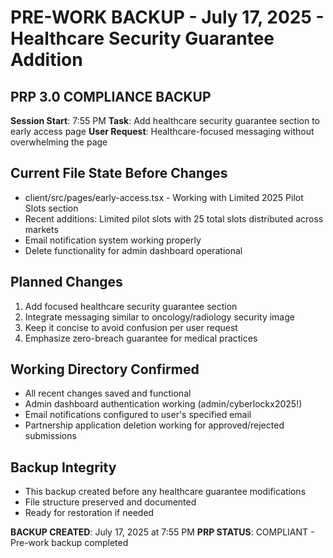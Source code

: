 # PRE-WORK BACKUP - July 17, 2025 - Healthcare Security Guarantee Addition

## PRP 3.0 COMPLIANCE BACKUP
**Session Start**: 7:55 PM
**Task**: Add healthcare security guarantee section to early access page
**User Request**: Healthcare-focused messaging without overwhelming the page

## Current File State Before Changes
- client/src/pages/early-access.tsx - Working with Limited 2025 Pilot Slots section
- Recent additions: Limited pilot slots with 25 total slots distributed across markets
- Email notification system working properly
- Delete functionality for admin dashboard operational

## Planned Changes
1. Add focused healthcare security guarantee section
2. Integrate messaging similar to oncology/radiology security image
3. Keep it concise to avoid confusion per user request
4. Emphasize zero-breach guarantee for medical practices

## Working Directory Confirmed
- All recent changes saved and functional
- Admin dashboard authentication working (admin/cyberlockx2025!)
- Email notifications configured to user's specified email
- Partnership application deletion working for approved/rejected submissions

## Backup Integrity
- This backup created before any healthcare guarantee modifications
- File structure preserved and documented
- Ready for restoration if needed

**BACKUP CREATED**: July 17, 2025 at 7:55 PM
**PRP STATUS**: COMPLIANT - Pre-work backup completed